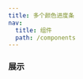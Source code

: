 ```yaml
---
title: 多个颜色进度条
nav:
  title: 组件
  path: /components
---
```


### 展示

<code src="./demos/demo.tsx" />
<API/>
